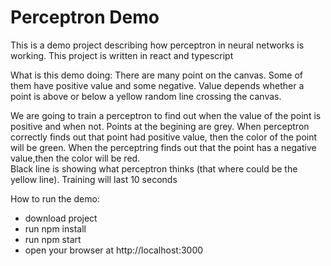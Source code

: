 # Perceptron Demo

This is a demo project describing how perceptron in neural networks is working.
This project is written in react and typescript

What is this demo doing:
There are many point on the canvas. Some of them have positive value and some negative.
Value depends whether a point is above or below a yellow random line crossing the canvas.

We are going to train a perceptron to find out when the value of the point is positive and when not. Points at the begining are grey. 
When perceptron correctly finds out that point had positive value, then the color of the point will be green.
When the perceptring finds out that the point has a negative value,then the color will be red.  
Black line is showing what perceptron thinks (that where could be the yellow line).
Training will last 10 seconds

How to run the demo:
- download project
- run npm install 
- run npm start
- open your browser at http://localhost:3000


